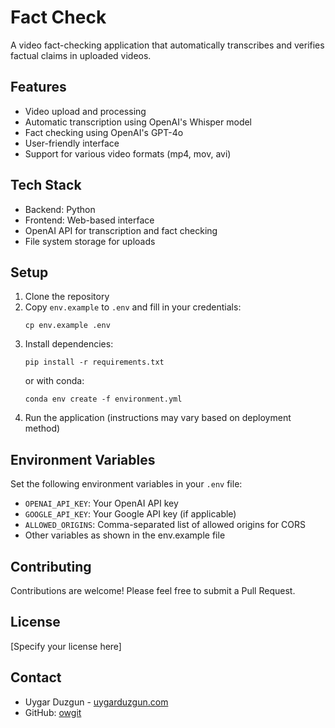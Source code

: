 # Fact Check

A video fact-checking application that automatically transcribes and verifies factual claims in uploaded videos.

## Features

- Video upload and processing
- Automatic transcription using OpenAI's Whisper model
- Fact checking using OpenAI's GPT-4o
- User-friendly interface
- Support for various video formats (mp4, mov, avi)

## Tech Stack

- Backend: Python
- Frontend: Web-based interface
- OpenAI API for transcription and fact checking
- File system storage for uploads

## Setup

1. Clone the repository
2. Copy `env.example` to `.env` and fill in your credentials:
   ```
   cp env.example .env
   ```
3. Install dependencies:
   ```
   pip install -r requirements.txt
   ```
   or with conda:
   ```
   conda env create -f environment.yml
   ```
4. Run the application (instructions may vary based on deployment method)

## Environment Variables

Set the following environment variables in your `.env` file:

- `OPENAI_API_KEY`: Your OpenAI API key
- `GOOGLE_API_KEY`: Your Google API key (if applicable)
- `ALLOWED_ORIGINS`: Comma-separated list of allowed origins for CORS
- Other variables as shown in the env.example file

## Contributing

Contributions are welcome! Please feel free to submit a Pull Request.

## License

[Specify your license here]

## Contact

- Uygar Duzgun - [uygarduzgun.com](https://uygarduzgun.com)
- GitHub: [owgit](https://github.com/owgit) 